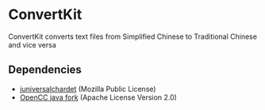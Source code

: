 # ConvertKit
ConvertKit converts text files from Simplified Chinese to Traditional Chinese and vice versa


## Dependencies

- [juniversalchardet](https://code.google.com/archive/p/juniversalchardet/) (Mozilla Public License)
- [OpenCC java fork](https://github.com/yichen0831/OpenCC-Java) (Apache License Version 2.0)